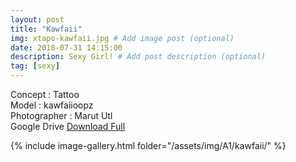 ```yaml
---
layout: post
title: "Kawfaii"
img: xtapo-kawfaii.jpg # Add image post (optional)
date: 2018-07-31 14:15:00
description: Sexy Girl! # Add post description (optional)
tag: [sexy]
---
```

Concept : Tattoo    
Model : kawfaiioopz    
Photographer : Marut Utl  
Google Drive [Download Full](http://gestyy.com/e0GHvo)  

{% include image-gallery.html folder="/assets/img/A1/kawfaii/" %}
